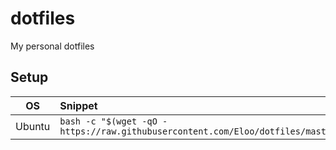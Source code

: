 # dotfiles
My personal dotfiles

## Setup
| OS | Snippet |
|:---:|:---|
| Ubuntu | `bash -c "$(wget -qO - https://raw.githubusercontent.com/Eloo/dotfiles/master/scripts_ubuntu/init_ubuntu.sh)"` |
